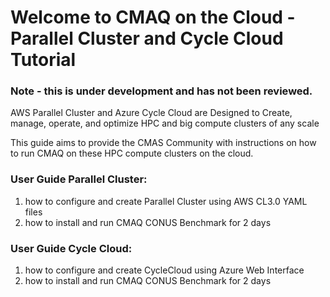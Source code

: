 # Welcome to CMAQ on the Cloud - Parallel Cluster and Cycle Cloud Tutorial

### Note - this is under development and has not been reviewed.

AWS Parallel Cluster and Azure Cycle Cloud are Designed to Create, manage, operate, and optimize HPC and big compute clusters of any scale

This guide aims to provide the CMAS Community with instructions on how to run CMAQ on these HPC compute clusters on the cloud.

### User Guide Parallel Cluster:

1. how to configure and create Parallel Cluster using AWS CL3.0 YAML files
2. how to install and run CMAQ CONUS Benchmark for 2 days

### User Guide Cycle Cloud: 
1. how to configure and create CycleCloud using Azure Web Interface
2. how to install and run CMAQ CONUS Benchmark for 2 days



